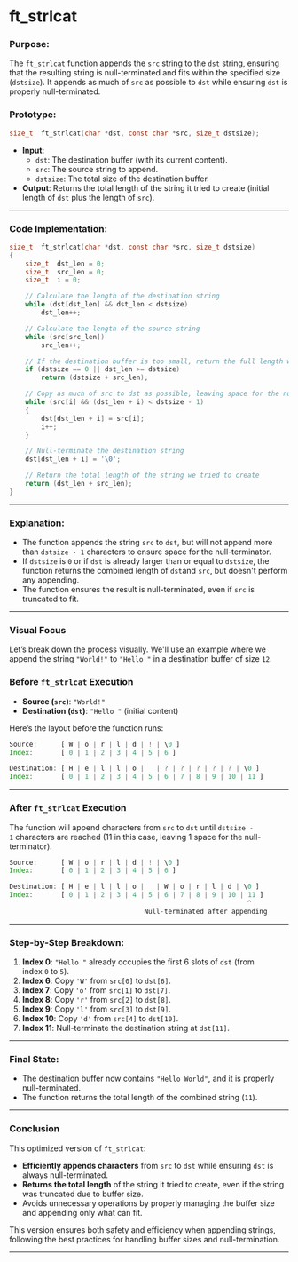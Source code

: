 # **ft_strlcat**

### **Purpose**:

The `ft_strlcat` function appends the `src` string to the `dst` string, ensuring that the resulting string is null-terminated and fits within the specified size (`dstsize`). It appends as much of `src` as possible to `dst` while ensuring `dst` is properly null-terminated.

### **Prototype**:

```c
size_t	ft_strlcat(char *dst, const char *src, size_t dstsize);

```

- **Input**:
    - `dst`: The destination buffer (with its current content).
    - `src`: The source string to append.
    - `dstsize`: The total size of the destination buffer.
- **Output**: Returns the total length of the string it tried to create (initial length of `dst` plus the length of `src`).

---

### **Code Implementation**:

```c
size_t	ft_strlcat(char *dst, const char *src, size_t dstsize)
{
	size_t	dst_len = 0;
	size_t	src_len = 0;
	size_t	i = 0;

	// Calculate the length of the destination string
	while (dst[dst_len] && dst_len < dstsize)
		dst_len++;

	// Calculate the length of the source string
	while (src[src_len])
		src_len++;

	// If the destination buffer is too small, return the full length we tried to create
	if (dstsize == 0 || dst_len >= dstsize)
		return (dstsize + src_len);

	// Copy as much of src to dst as possible, leaving space for the null terminator
	while (src[i] && (dst_len + i) < dstsize - 1)
	{
		dst[dst_len + i] = src[i];
		i++;
	}

	// Null-terminate the destination string
	dst[dst_len + i] = '\0';

	// Return the total length of the string we tried to create
	return (dst_len + src_len);
}

```

---

### **Explanation**:

- The function appends the string `src` to `dst`, but will not append more than `dstsize - 1` characters to ensure space for the null-terminator.
- If `dstsize` is `0` or if `dst` is already larger than or equal to `dstsize`, the function returns the combined length of `dst`and `src`, but doesn't perform any appending.
- The function ensures the result is null-terminated, even if `src` is truncated to fit.

---

### **Visual Focus**

Let’s break down the process visually. We'll use an example where we append the string `"World!"` to `"Hello "` in a destination buffer of size `12`.

### **Before `ft_strlcat` Execution**

- **Source (`src`)**: `"World!"`
- **Destination (`dst`)**: `"Hello "` (initial content)

Here’s the layout before the function runs:

```jsx
Source:      [ W | o | r | l | d | ! | \0 ]
Index:       [ 0 | 1 | 2 | 3 | 4 | 5 | 6 ]

Destination: [ H | e | l | l | o |   | ? | ? | ? | ? | ? | \0 ]
Index:       [ 0 | 1 | 2 | 3 | 4 | 5 | 6 | 7 | 8 | 9 | 10 | 11 ]

```

---

### **After `ft_strlcat` Execution**

The function will append characters from `src` to `dst` until `dstsize - 1` characters are reached (11 in this case, leaving 1 space for the null-terminator).

```jsx
Source:      [ W | o | r | l | d | ! | \0 ]
Index:       [ 0 | 1 | 2 | 3 | 4 | 5 | 6 ]

Destination: [ H | e | l | l | o |   | W | o | r | l | d | \0 ]
Index:       [ 0 | 1 | 2 | 3 | 4 | 5 | 6 | 7 | 8 | 9 | 10 | 11 ]
                                                            ^
                                  Null-terminated after appending

```

---

### **Step-by-Step Breakdown**:

1. **Index 0**: `"Hello "` already occupies the first 6 slots of `dst` (from index `0` to `5`).
2. **Index 6**: Copy `'W'` from `src[0]` to `dst[6]`.
3. **Index 7**: Copy `'o'` from `src[1]` to `dst[7]`.
4. **Index 8**: Copy `'r'` from `src[2]` to `dst[8]`.
5. **Index 9**: Copy `'l'` from `src[3]` to `dst[9]`.
6. **Index 10**: Copy `'d'` from `src[4]` to `dst[10]`.
7. **Index 11**: Null-terminate the destination string at `dst[11]`.

---

### **Final State**:

- The destination buffer now contains `"Hello World"`, and it is properly null-terminated.
- The function returns the total length of the combined string (`11`).

---

### **Conclusion**

This optimized version of `ft_strlcat`:

- **Efficiently appends characters** from `src` to `dst` while ensuring `dst` is always null-terminated.
- **Returns the total length** of the string it tried to create, even if the string was truncated due to buffer size.
- Avoids unnecessary operations by properly managing the buffer size and appending only what can fit.

This version ensures both safety and efficiency when appending strings, following the best practices for handling buffer sizes and null-termination.

---
